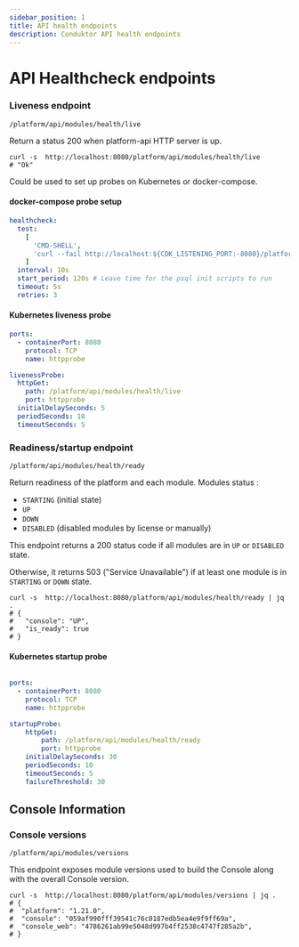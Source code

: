 ```yaml
---
sidebar_position: 1
title: API health endpoints
description: Conduktor API health endpoints
---
```


# API Healthcheck endpoints

### Liveness endpoint

`/platform/api/modules/health/live`

Return a status 200 when platform-api HTTP server is up.

```shell title="cURL example"
curl -s  http://localhost:8080/platform/api/modules/health/live
# "Ok"
```

Could be used to set up probes on Kubernetes or docker-compose.

#### docker-compose probe setup

```yaml
healthcheck:
  test:
    [
      'CMD-SHELL',
      'curl --fail http://localhost:${CDK_LISTENING_PORT:-8080}/platform/api/modules/health/live',
    ]
  interval: 10s
  start_period: 120s # Leave time for the psql init scripts to run
  timeout: 5s
  retries: 3
```

#### Kubernetes liveness probe

```yaml title="Port configuration"
ports:
  - containerPort: 8080
    protocol: TCP
    name: httpprobe
```

```yaml title="Probe configuration"
livenessProbe:
  httpGet:
    path: /platform/api/modules/health/live
    port: httpprobe
  initialDelaySeconds: 5
  periodSeconds: 10
  timeoutSeconds: 5
```

### Readiness/startup endpoint

`/platform/api/modules/health/ready`

Return readiness of the platform and each module.
Modules status :

- `STARTING` (initial state)
- `UP`
- `DOWN`
- `DISABLED` (disabled modules by license or manually)

This endpoint returns a 200 status code if all modules are in `UP` or `DISABLED` state.

Otherwise, it returns 503 ("Service Unavailable") if at least one module is in `STARTING` or `DOWN` state.

```shell title="cURL example"
curl -s  http://localhost:8080/platform/api/modules/health/ready | jq .
# {
#   "console": "UP",
#   "is_ready": true
# }
```

#### Kubernetes startup probe

```yaml title="Port configuration"

ports:
  - containerPort: 8080
    protocol: TCP
    name: httpprobe
```

```yaml title="Probe configuration"
startupProbe:
    httpGet:
        path: /platform/api/modules/health/ready
        port: httpprobe
    initialDelaySeconds: 30
    periodSeconds: 10
    timeoutSeconds: 5
    failureThreshold: 30
```

## Console Information

### Console versions

`/platform/api/modules/versions`

This endpoint exposes module versions used to build the Console along with the overall Console version.

```shell title="cURL example"
curl -s  http://localhost:8080/platform/api/modules/versions | jq .
# {
#  "platform": "1.21.0",
#  "console": "059af990fff39541c76c0187edb5ea4e9f9ff69a",
#  "console_web": "4786261ab99e5048d997b4ff2538c4747f285a2b",
# }
```
